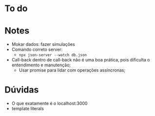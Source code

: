 # To do


# Notes
- Mokar dados: fazer simulações
- Comando correto server:
  - `npx json-server --watch db.json`
- Call-back dentro de call-back não é uma boa prática, pois dificulta o entendimento e manutenção;
  - Usar promise para lidar com operações assíncronas;

# Dúvidas
- O que exatamente é o localhost:3000
- template literals
